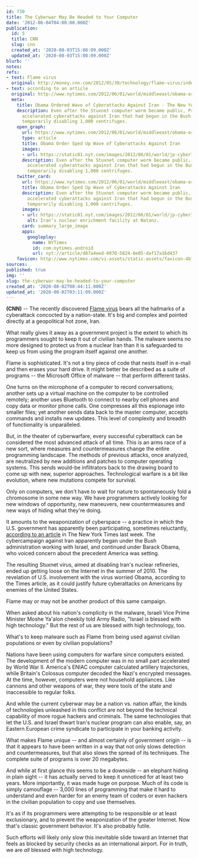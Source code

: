 ```yaml
---
id: 730
title: The Cyberwar May Be Headed to Your Computer
date: '2012-06-04T04:00:00.000Z'
publication:
  id: 5
  title: CNN
  slug: cnn
  created_at: '2020-08-03T15:08:09.000Z'
  updated_at: '2020-08-03T15:08:09.000Z'
blurb: ''
notes: 
refs:
- text: Flame virus
  original: http://money.cnn.com/2012/05/30/technology/flame-virus/index.htm
- text: according to an article
  original: http://www.nytimes.com/2012/06/01/world/middleeast/obama-ordered-wave-of-cyberattacks-against-iran.html?pagewanted=all
  meta:
    title: Obama Ordered Wave of Cyberattacks Against Iran - The New York Times
    description: Even after the Stuxnet computer worm became public, President Obama
      accelerated cyberattacks against Iran that had begun in the Bush administration,
      temporarily disabling 1,000 centrifuges.
    open_graph:
      url: https://www.nytimes.com/2012/06/01/world/middleeast/obama-ordered-wave-of-cyberattacks-against-iran.html
      type: article
      title: Obama Order Sped Up Wave of Cyberattacks Against Iran
      images:
      - url: https://static01.nyt.com/images/2012/06/01/world/jp-cyber1/jp-cyber1-articleLarge.jpg
      description: Even after the Stuxnet computer worm became public, President Obama
        accelerated cyberattacks against Iran that had begun in the Bush administration,
        temporarily disabling 1,000 centrifuges.
    twitter_card:
      url: https://www.nytimes.com/2012/06/01/world/middleeast/obama-ordered-wave-of-cyberattacks-against-iran.html
      title: Obama Order Sped Up Wave of Cyberattacks Against Iran
      description: Even after the Stuxnet computer worm became public, President Obama
        accelerated cyberattacks against Iran that had begun in the Bush administration,
        temporarily disabling 1,000 centrifuges.
      images:
      - url: https://static01.nyt.com/images/2012/06/01/world/jp-cyber1/jp-cyber1-articleLarge.jpg
        alt: Iran’s nuclear enrichment facility at Natanz.
      card: summary_large_image
      apps:
        googleplay:
          name: NYTimes
          id: com.nytimes.android
          url: nyt://article/d87a4eed-0070-5824-8e05-daf17a16d437
    favicon: http://www.nytimes.com/vi-assets/static-assets/favicon-4bf96cb6a1093748bf5b3c429accb9b4.ico
sources: 
published: true
img: ''
slug: the-cyberwar-may-be-headed-to-your-computer
created_at: '2020-08-02T00:44:11.000Z'
updated_at: '2020-08-02T03:11:09.000Z'
---
```

**(CNN)** -- The recently discovered [Flame virus](http://money.cnn.com/2012/05/30/technology/flame-virus/index.htm) bears all the hallmarks of a cyberattack concocted by a nation-state. It's big and complex and pointed directly at a geopolitical hot zone, Iran.

What really gives it away as a government project is the extent to which its programmers sought to keep it out of civilian hands. The malware seems no more designed to protect us from a nuclear Iran than it is safeguarded to keep us from using the program itself against one another.

Flame is sophisticated. It's not a tiny piece of code that nests itself in e-mail and then erases your hard drive. It might better be described as a suite of programs -- the Microsoft Office of malware -- that perform different tasks.

One turns on the microphone of a computer to record conversations; another sets up a virtual machine on the computer to be controlled remotely; another uses Bluetooth to connect to nearby cell phones and copy data or monitor phone calls. One compresses all this espionage into smaller files; yet another sends data back to the master computer, accepts commands and installs new updates. This level of complexity and breadth of functionality is unparalleled.

But, in the theater of cyberwarfare, every successful cyberattack can be considered the most advanced attack of all time. This is an arms race of a new sort, where measures and countermeasures change the entire programming landscape. The methods of previous attacks, once analyzed, are neutralized by new additions and patches to computer operating systems. This sends would-be infiltrators back to the drawing board to come up with new, superior approaches. Technological warfare is a bit like evolution, where new mutations compete for survival.

Only on computers, we don't have to wait for nature to spontaneously fold a chromosome in some new way. We have programmers actively looking for new windows of opportunity, new maneuvers, new countermeasures and new ways of hiding what they're doing.

It amounts to the weaponization of cyberspace -- a practice in which the U.S. government has apparently been participating, sometimes reluctantly, [according to an article](http://www.nytimes.com/2012/06/01/world/middleeast/obama-ordered-wave-of-cyberattacks-against-iran.html?pagewanted=all) in The New York Times last week. The cybercampaign against Iran apparently began under the Bush administration working with Israel, and continued under Barack Obama, who voiced concern about the precedent America was setting.

The resulting Stuxnet virus, aimed at disabling Iran's nuclear refineries, ended up getting loose on the Internet in the summer of 2010. The revelation of U.S. involvement with the virus worried Obama, according to the Times article, as it could justify future cyberattacks on Americans by enemies of the United States.

Flame may or may not be another product of this same campaign.

When asked about his nation's complicity in the malware, Israeli Vice Prime Minister Moshe Ya'alon cheekily told Army Radio, "Israel is blessed with high technology." But the rest of us are blessed with high technology, too.

What's to keep malware such as Flame from being used against civilian populations or even by civilian populations?

Nations have been using computers for warfare since computers existed. The development of the modern computer was in no small part accelerated by World War II. America's ENIAC computer calculated artillery trajectories, while Britain's Colossus computer decoded the Nazi's encrypted messages. At the time, however, computers were not household appliances. Like cannons and other weapons of war, they were tools of the state and inaccessible to regular folks.

And while the current cyberwar may be a nation vs. nation affair, the kinds of technologies unleashed in this conflict are not beyond the technical capability of more rogue hackers and criminals. The same technologies that let the U.S. and Israel thwart Iran's nuclear program can also enable, say, an Eastern European crime syndicate to participate in your banking activity.

What makes Flame unique -- and almost certainly of government origin -- is that it appears to have been written in a way that not only slows detection and countermeasures, but that also slows the spread of its techniques. The complete suite of programs is over 20 megabytes.

And while at first glance this seems to be a downside -- an elephant hiding in plain sight -- it has actually served to keep it unnoticed for at least two years. More importantly, it was made huge on purpose. Much of its code is simply camouflage -- 3,000 lines of programming that make it hard to understand and even harder for an enemy team of coders or even hackers in the civilian population to copy and use themselves.

It's as if its programmers were attempting to be responsible or at least exclusionary, and to prevent the weaponization of the greater Internet. Now that's classic government behavior. It's also probably futile.

Such efforts will likely only slow this inevitable slide toward an Internet that feels as blocked by security checks as an international airport. For in truth, we are *all* blessed with high technology.
